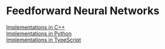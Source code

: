 # Feedforward Neural Networks
[Implementations in C++](c++/README.md)  
[Implementations in Python](python/README.md)  
[Implementations in TypeScript](typescript/README.md)  
